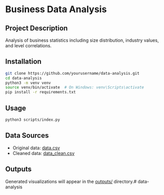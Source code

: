 # Business Data Analysis

## Project Description
Analysis of business statistics including size distribution, industry values, and level correlations.

## Installation
```bash
git clone https://github.com/yourusername/data-analysis.git
cd data-analysis
python3 -m venv venv
source venv/bin/activate  # On Windows: venv\Scripts\activate
pip install -r requirements.txt
```

## Usage
```bash
python3 scripts/index.py
```

## Data Sources
- Original data: [data.csv](data/data.csv)
- Cleaned data: [data_clean.csv](data/data_clean.csv)

## Outputs
Generated visualizations will appear in the [outputs/](outputs/) directory.# data-analysis
